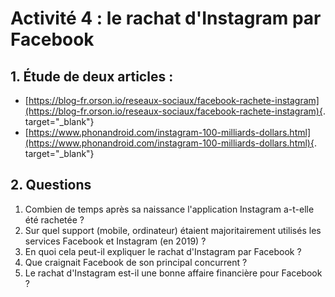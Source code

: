 # Activité 4 : le rachat d'Instagram par Facebook

## 1. Étude de deux articles :

- [https://blog-fr.orson.io/reseaux-sociaux/facebook-rachete-instagram](https://blog-fr.orson.io/reseaux-sociaux/facebook-rachete-instagram){. target="_blank"}
- [https://www.phonandroid.com/instagram-100-milliards-dollars.html](https://www.phonandroid.com/instagram-100-milliards-dollars.html){. target="_blank"}


## 2. Questions

1. Combien de temps après sa naissance l'application Instagram a-t-elle été rachetée ?
2. Sur quel support (mobile, ordinateur) étaient majoritairement utilisés les services Facebook et Instagram (en 2019) ?
3. En quoi cela peut-il expliquer le rachat d'Instagram par Facebook ?
4. Que craignait Facebook de son principal concurrent ?
5. Le rachat d'Instagram est-il une bonne affaire financière pour Facebook ?